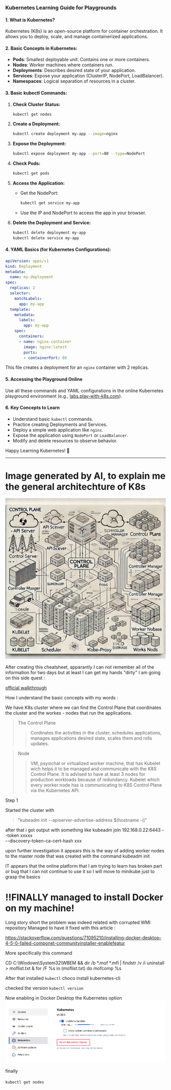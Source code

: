 ### Kubernetes Learning Guide for Playgrounds

#### 1. **What is Kubernetes?**
Kubernetes (K8s) is an open-source platform for container orchestration. It allows you to deploy, scale, and manage containerized applications.

#### 2. **Basic Concepts in Kubernetes:**
- **Pods**: Smallest deployable unit. Contains one or more containers.
- **Nodes**: Worker machines where containers run.
- **Deployments**: Describes desired state of your application.
- **Services**: Expose your application (ClusterIP, NodePort, LoadBalancer).
- **Namespaces**: Logical separation of resources in a cluster.

#### 3. **Basic kubectl Commands:**
1. **Check Cluster Status:**
   ```bash
   kubectl get nodes
   ```

2. **Create a Deployment:**
   ```bash
   kubectl create deployment my-app --image=nginx
   ```

3. **Expose the Deployment:**
   ```bash
   kubectl expose deployment my-app --port=80 --type=NodePort
   ```

4. **Check Pods:**
   ```bash
   kubectl get pods
   ```

5. **Access the Application:**
   - Get the NodePort:
     ```bash
     kubectl get service my-app
     ```
   - Use the IP and NodePort to access the app in your browser.

6. **Delete the Deployment and Service:**
   ```bash
   kubectl delete deployment my-app
   kubectl delete service my-app
   ```

#### 4. **YAML Basics (for Kubernetes Configurations):**
```yaml
apiVersion: apps/v1
kind: Deployment
metadata:
  name: my-deployment
spec:
  replicas: 2
  selector:
    matchLabels:
      app: my-app
  template:
    metadata:
      labels:
        app: my-app
    spec:
      containers:
      - name: nginx-container
        image: nginx:latest
        ports:
        - containerPort: 80
```
This file creates a deployment for an `nginx` container with 2 replicas.

#### 5. **Accessing the Playground Online**
Use all these commands and YAML configurations in the online Kubernetes playground environment (e.g., [labs.play-with-k8s.com](https://labs.play-with-k8s.com/)).

#### 6. **Key Concepts to Learn**
- Understand basic `kubectl` commands.
- Practice creating Deployments and Services.
- Deploy a simple web application like `nginx`.
- Expose the application using `NodePort` or `LoadBalancer`.
- Modify and delete resources to observe behavior.

Happy Learning Kubernetes! 🚀
___

# Image generated by AI, to explain me the general architechture of K8s
![alt text](images/f7193df0-d8f4-4907-ad40-deaea0bf1103.webp)



After creating this cheatsheet, apparantly I can not remember all of the information for two days but at least I can get my hands "dirty" I am going on this side quest :

[official walkthrough](https://kubernetes.io/docs/tutorials/kubernetes-basics/)



How I understand the basic concepts with my words :

We have K8s cluster where we can find the Control Plane that coordinates the cluster and the workes - nodes that run the applications.

> The Control Plane
>> Cordinates the activities in the cluster, schedules applications, manages applications desired state, scales them and rolls updates.

>Node
>> VM, psysichal or virtualized worker machine, that has Kubelet wich helps it to be managed and communicate with the K8S Control Plane.
It is advised to have at least 3 nodes for production workloads because of redundancy.
Kubelet which every worker node has is communicating to K8S Control Plane via the Kubernetes API.


Step 1

Started the cluster with

>"kubeadm init --apiserver-advertise-address $(hostname -i)"

after that i got output with something like 
kubeadm join 192.168.0.22:6443 --token xxxxx \
        --discovery-token-ca-cert-hash xxx




upon further investigation it appears this is the way of adding worker nodes to the master node that was created with the command kubeadm init

IT appears that the online platform that I am trying to learn has broken part or bug that I can not continue to use it so I will move to minikube just to grasp the basics





<h1><b>!!FINALLY managed to install Docker on my machine!</b></h1>
Long story short the problem was indeed related with corrupted WMI repository
Managed to have it fixed  with this article :

https://stackoverflow.com/questions/71095210/installing-docker-desktop-4-5-0-failed-componet-communityinstaller-enablefeatur

More specifically this command 

CD C:\Windows\System32\WBEM && dir /b *.mof *.mfl | findstr /v /i uninstall > moflist.txt & for /F %s in (moflist.txt) do mofcomp %s

After that installed `kubectl`
choco install kubernetes-cli

checked the version 
`kubectl version`

Now enabling in Docker Desktop the Kubernetes option
![alt text](/images/enable_k8s.png)

finally <br></br>
`kubectl get nodes`